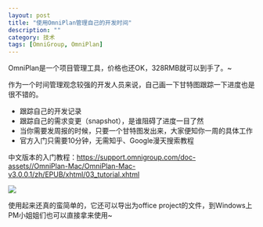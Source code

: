 ```yaml
---
layout: post
title: "使用OmniPlan管理自己的开发时间"
description: ""
category: 技术
tags: [OmniGroup, OmniPlan]
---
```



OmniPlan是一个项目管理工具，价格也还OK，328RMB就可以到手了。~

作为一个时间管理观念较强的开发人员来说，自己画一下甘特图跟踪一下进度也是很不错的。

- 跟踪自己的开发记录
- 跟踪自己的需求变更（snapshot），是谁阻碍了进度一目了然
- 当你需要发周报的时候，只要一个甘特图发出来，大家便知你一周的具体工作
- 官方入门只需要10分钟，无需知乎、Google漫天搜索教程

<!-- more -->

中文版本的入门教程：https://support.omnigroup.com/doc-assets//OmniPlan-Mac/OmniPlan-Mac-v3.0.0.1/zh/EPUB/xhtml/03_tutorial.xhtml

![](https://ws1.sinaimg.cn/large/6e22ca27gy1fs07ckanxbj20xb0okq7n)

使用起来还真的蛮简单的，它还可以导出为office project的文件，到Windows上PM小姐姐们也可以直接拿来使用~


